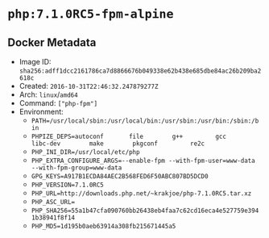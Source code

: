 # `php:7.1.0RC5-fpm-alpine`

## Docker Metadata

- Image ID: `sha256:adff1dcc2161786ca7d8866676b049338e62b438e685dbe84ac26b209ba2618c`
- Created: `2016-10-31T22:46:32.247879277Z`
- Arch: `linux`/`amd64`
- Command: `["php-fpm"]`
- Environment:
  - `PATH=/usr/local/sbin:/usr/local/bin:/usr/sbin:/usr/bin:/sbin:/bin`
  - `PHPIZE_DEPS=autoconf 		file 		g++ 		gcc 		libc-dev 		make 		pkgconf 		re2c`
  - `PHP_INI_DIR=/usr/local/etc/php`
  - `PHP_EXTRA_CONFIGURE_ARGS=--enable-fpm --with-fpm-user=www-data --with-fpm-group=www-data`
  - `GPG_KEYS=A917B1ECDA84AEC2B568FED6F50ABC807BD5DCD0`
  - `PHP_VERSION=7.1.0RC5`
  - `PHP_URL=http://downloads.php.net/~krakjoe/php-7.1.0RC5.tar.xz`
  - `PHP_ASC_URL=`
  - `PHP_SHA256=55a1b47cfa090760bb26438eb4faa7c62cd16eca4e527759e3941b38941f8f14`
  - `PHP_MD5=1d195b0aeb63914a308fb215671445a5`
